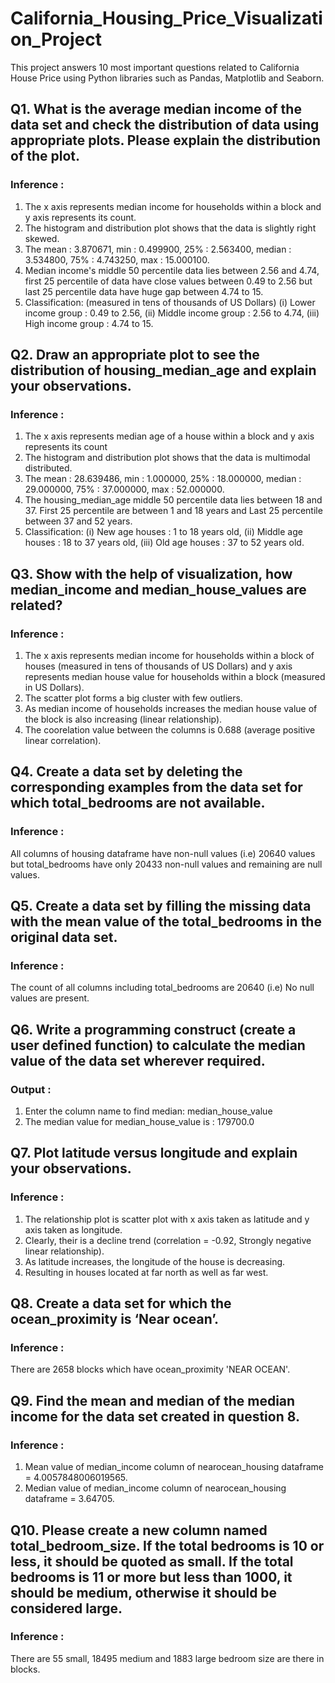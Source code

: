 # California_Housing_Price_Visualization_Project
This project answers 10 most important questions related to California House Price using Python libraries such as Pandas, Matplotlib and Seaborn.

## Q1. What is the average median income of the data set and check the distribution of data using appropriate plots. Please explain the distribution of the plot.

### Inference :
1. The x axis represents median income for households within a block and y axis represents its count.
2. The histogram and distribution plot shows that the data is slightly right skewed.
3. The mean : 3.870671, min : 0.499900, 25% : 2.563400, median : 3.534800, 75% : 4.743250, max : 15.000100.
4. Median income's middle 50 percentile data lies between 2.56 and 4.74, first 25 percentile of data have close values between 0.49 to 2.56 but last 25 percentile data have huge gap between 4.74 to 15.
5. Classification: (measured in tens of thousands of US Dollars)
(i) Lower income group : 0.49 to 2.56,
(ii) Middle income group : 2.56 to 4.74,
(iii) High income group : 4.74 to 15.

## Q2. Draw an appropriate plot to see the distribution of housing_median_age and explain your observations.

### Inference :

1. The x axis represents median age of a house within a block and y axis represents its count
2. The histogram and distribution plot shows that the data is multimodal distributed.
3. The mean : 28.639486, min : 1.000000, 25% : 18.000000, median : 29.000000, 75% : 37.000000, max : 52.000000.
4. The housing_median_age middle 50 percentile data lies between 18 and 37. First 25 percentile are between 1 and 18 years and Last 25 percentile between 37 and 52 years.
5. Classification:
(i) New age houses : 1 to 18 years old,
(ii) Middle age houses : 18 to 37 years old,
(iii) Old age houses : 37 to 52 years old.

## Q3. Show with the help of visualization, how median_income and median_house_values are related?

### Inference :
1. The x axis represents median income for households within a block of houses (measured in tens of thousands of US Dollars) and y axis represents median house value for households within a block (measured in US Dollars).
2. The scatter plot forms a big cluster with few outliers.
3. As median income of households increases the median house value of the block is also increasing (linear relationship).
4. The coorelation value between the columns is 0.688 (average positive linear correlation).

## Q4. Create a data set by deleting the corresponding examples from the data set for which total_bedrooms are not available.

### Inference :

All columns of housing dataframe have non-null values (i.e) 20640 values but total_bedrooms have only 20433 non-null values and remaining are null values.

## Q5. Create a data set by filling the missing data with the mean value of the total_bedrooms in the original data set.

### Inference :

The count of all columns including total_bedrooms are 20640 (i.e) No null values are present.

## Q6. Write a programming construct (create a user defined function) to calculate the median value of the data set wherever required.

### Output :

1. Enter the column name to find median: median_house_value
2. The median value for median_house_value is : 179700.0

## Q7. Plot latitude versus longitude and explain your observations.

### Inference :
1. The relationship plot is scatter plot with x axis taken as latitude and y axis taken as longitude.
2. Clearly, their is a decline trend (correlation = -0.92, Strongly negative linear relationship).
3. As latitude increases, the longitude of the house is decreasing.
4. Resulting in houses located at far north as well as far west.

## Q8. Create a data set for which the ocean_proximity is ‘Near ocean’.

### Inference :

There are 2658 blocks which have ocean_proximity 'NEAR OCEAN'.

## Q9. Find the mean and median of the median income for the data set created in question 8.

### Inference :
1. Mean value of median_income column of nearocean_housing dataframe = 4.0057848006019565.
2. Median value of median_income column of nearocean_housing dataframe = 3.64705.

## Q10. Please create a new column named total_bedroom_size. If the total bedrooms is 10 or less, it should be quoted as small. If the total bedrooms is 11 or more but less than 1000, it should be medium, otherwise it should be considered large.

### Inference :

There are 55 small, 18495 medium and 1883 large bedroom size are there in blocks.
